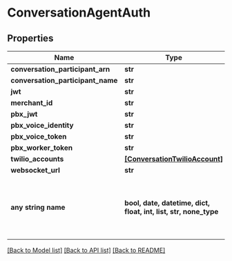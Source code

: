 # ConversationAgentAuth


## Properties
Name | Type | Description | Notes
------------ | ------------- | ------------- | -------------
**conversation_participant_arn** | **str** |  | [optional] 
**conversation_participant_name** | **str** |  | [optional] 
**jwt** | **str** |  | [optional] 
**merchant_id** | **str** |  | [optional] 
**pbx_jwt** | **str** |  | [optional] 
**pbx_voice_identity** | **str** |  | [optional] 
**pbx_voice_token** | **str** |  | [optional] 
**pbx_worker_token** | **str** |  | [optional] 
**twilio_accounts** | [**[ConversationTwilioAccount]**](ConversationTwilioAccount.md) |  | [optional] 
**websocket_url** | **str** |  | [optional] 
**any string name** | **bool, date, datetime, dict, float, int, list, str, none_type** | any string name can be used but the value must be the correct type | [optional]

[[Back to Model list]](../README.md#documentation-for-models) [[Back to API list]](../README.md#documentation-for-api-endpoints) [[Back to README]](../README.md)


